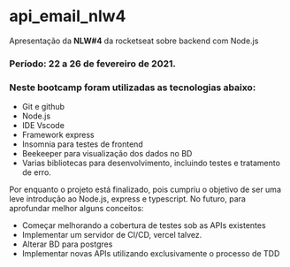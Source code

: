 # api_email_nlw4

Apresentação da __NLW#4__ da rocketseat sobre backend com Node.js

### Período: 22 a 26 de fevereiro de 2021.

### Neste bootcamp foram utilizadas as tecnologias abaixo:
- Git e github
- Node.js
- IDE Vscode
- Framework express
- Insomnia para testes de frontend
- Beekeeper para visualização dos dados no BD
- Varias bibliotecas para desenvolvimento, incluindo testes e tratamento de erro.

Por enquanto o projeto está finalizado, pois cumpriu o objetivo de ser uma leve introdução ao Node.js, express e typescript.
No futuro, para aprofundar melhor alguns conceitos:
- Começar melhorando a cobertura de testes sob as APIs existentes
- Implementar um servidor de CI/CD, vercel talvez.
- Alterar BD para postgres
- Implementar novas APIs utilizando exclusivamente o processo de TDD
